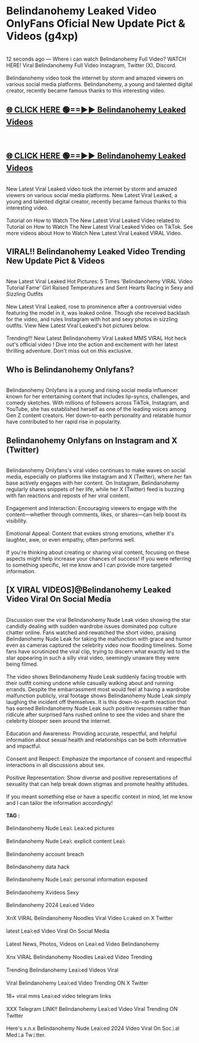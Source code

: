 # Belindanohemy Leaked Video OnlyFans Oficial New Update Pict & Videos (g4xp)
<br>
12 seconds ago — Where i can watch Belindanohemy Full Video? WATCH HERE! Viral Belindanohemy Full Video Instagram, Twitter (X), Discord.
<br><br>
Belindanohemy video took the internet by storm and amazed viewers on various social media platforms. Belindanohemy, a young and talented digital creator, recently became famous thanks to this interesting video.
<br>
<h2><a href="https://play.trustnlinepharmacy.us?title=Belindanohemy">🌐 CLICK HERE 🟢==►► Belindanohemy Leaked Videos</a></h2>
<br>
<h2><a href="https://play.trustnlinepharmacy.us?title=Belindanohemy">🌐 CLICK HERE 🟢==►► Belindanohemy Leaked Videos</a></h2>
<br>
New Latest Viral Leaked video took the internet by storm and amazed viewers on various social media platforms. New Latest Viral Leaked, a young and talented digital creator, recently became famous thanks to this interesting video.
<br><br>
Tutorial on How to Watch The New Latest Viral Leaked Video related to Tutorial on How to Watch The New Latest Viral Leaked Video on TikTok. See more videos about How to Watch New Latest Viral Leaked VIRAL Video.
<br>
<h2>VIRAL!! Belindanohemy Leaked Video Trending New Update Pict & Videos</h2>
<br>
New Latest Viral Leaked Hot Pictures: 5 Times 'Belindanohemy VIRAL Video Tutorial Fame' Girl Raised Temperatures and Sent Hearts Racing in Sexy and Sizzling Outfits
<br><br>
New Latest Viral Leaked, rose to prominence after a controversial video featuring the model in it, was leaked online. Though she received backlash for the video, and rules Instagram with hot and sexy photos in sizzling outfits. View New Latest Viral Leaked's hot pictures below.
<br><br>
Trending!!! New Latest Belindanohemy Viral Leaked MMS VIRAL Hot heck out's official video ! Dive into the action and excitement with her latest thrilling adventure. Don't miss out on this exclusive.
<br>
<h2>Who is Belindanohemy Onlyfans?</h2>
<br>
Belindanohemy Onlyfans is a young and rising social media influencer known for her entertaining content that includes lip-syncs, challenges, and comedy sketches. With millions of followers across TikTok, Instagram, and YouTube, she has established herself as one of the leading voices among Gen Z content creators. Her down-to-earth personality and relatable humor have contributed to her rapid rise in popularity.
<br>
<h2>Belindanohemy Onlyfans on Instagram and X (Twitter)</h2>
<br>
Belindanohemy Onlyfans's viral video continues to make waves on social media, especially on platforms like Instagram and X (Twitter), where her fan base actively engages with her content. On Instagram, Belindanohemy regularly shares snippets of her life, while her X (Twitter) feed is buzzing with fan reactions and reposts of her viral content.
<br><br>
Engagement and Interaction: Encouraging viewers to engage with the content—whether through comments, likes, or shares—can help boost its visibility.
<br><br>
Emotional Appeal: Content that evokes strong emotions, whether it's laughter, awe, or even empathy, often performs well.
<br><br>
If you're thinking about creating or sharing viral content, focusing on these aspects might help increase your chances of success! If you were referring to something specific, let me know and I can provide more targeted information.
<br>
<h2>[X VIRAL VIDEOS]@Belindanohemy Leaked Video Viral On Social Media</h2>
<br>
Discussion over the viral Belindanohemy Nude Leak video showing the star candidly dealing with sudden wardrobe issues dominated pop culture chatter online. Fans watched and rewatched the short video, praising Belindanohemy Nude Leak for taking the malfunction with grace and humor even as cameras captured the celebrity video now flooding timelines. Some fans have scrutinized the viral clip, trying to discern what exactly led to the star appearing in such a silly viral video, seemingly unaware they were being filmed.
<br><br>
The video shows Belindanohemy Nude Leak suddenly facing trouble with their outfit coming undone while casually walking about and running errands. Despite the embarrassment most would feel at having a wardrobe malfunction publicly, viral footage shows Belindanohemy Nude Leak simply laughing the incident off themselves. It is this down-to-earth reaction that has earned Belindanohemy Nude Leak such positive responses rather than ridicule after surprised fans rushed online to see the video and share the celebrity blooper seen around the internet.
<br><br>
Education and Awareness: Providing accurate, respectful, and helpful information about sexual health and relationships can be both informative and impactful.
<br><br>
Consent and Respect: Emphasize the importance of consent and respectful interactions in all discussions about sex.
<br><br>
Positive Representation: Show diverse and positive representations of sexuality that can help break down stigmas and promote healthy attitudes.
<br><br>
If you meant something else or have a specific context in mind, let me know and I can tailor the information accordingly!
<br><br>
<strong>TAG :</strong>
<br><br>
Belindanohemy Nude Lea𝚔 Lea𝚔ed pictures
<br><br>
Belindanohemy Nude Lea𝚔 explicit content Lea𝚔
<br><br>
Belindanohemy account breach
<br><br>
Belindanohemy data hack
<br><br>
Belindanohemy Nude Lea𝚔 personal information exposed
<br><br>
Belindanohemy Xvideos Sexy
<br><br>
Belindanohemy 2024 Lea𝚔ed Video
<br><br>
XnX VIRAL Belindanohemy Noodles Viral Video L𝚎aked on X Twitter
<br><br>
latest Lea𝚔ed Video Viral On Social Media
<br><br>
Latest News, Photos, Videos on Lea𝚔ed Video Belindanohemy
<br><br>
Xnx VIRAL Belindanohemy Noodles Lea𝚔ed Video Trending
<br><br>
Trending Belindanohemy Lea𝚔ed Videos Viral
<br><br>
Viral Belindanohemy Lea𝚔ed Video Trending ON X Twitter
<br><br>
18+ viral mms Lea𝚔ed video telegram links
<br><br>
XXX Telegram LINK!! Belindanohemy Lea𝚔ed Video Viral Trending ON Twitter
<br><br>
Here's x.n.x Belindanohemy Nude Lea𝚔ed 2024 Video Viral On Soc𝚒al Med𝚒a Tw𝚒tter.